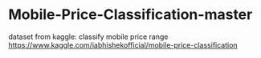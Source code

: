# Mobile-Price-Classification-master
dataset from kaggle: classify mobile price range
https://www.kaggle.com/iabhishekofficial/mobile-price-classification
